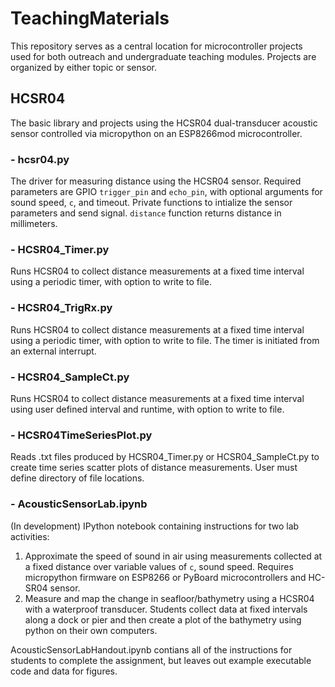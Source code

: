 # TeachingMaterials

This repository serves as a central location for microcontroller projects used for both outreach and undergraduate teaching modules.  Projects are organized by either topic or sensor.

## HCSR04
The basic library and projects using the HCSR04 dual-transducer acoustic sensor controlled via micropython on an ESP8266mod microcontroller.

###  - hcsr04.py
The driver for measuring distance using the HCSR04 sensor.  Required parameters are GPIO `trigger_pin` and `echo_pin`, with optional arguments for sound speed, `c`, and timeout. Private functions to intialize the sensor parameters and send signal.  `distance` function returns distance in millimeters.

###  - HCSR04_Timer.py
Runs HCSR04 to collect distance measurements at a fixed time interval using a periodic timer, with option to write to file.

###  - HCSR04_TrigRx.py
Runs HCSR04 to collect distance measurements at a fixed time interval using a periodic timer, with option to write to file.  The timer is initiated from an external interrupt.

###  - HCSR04_SampleCt.py
Runs HCSR04 to collect distance measurements at a fixed time interval using user defined interval and runtime, with option to write to file.

###  - HCSR04TimeSeriesPlot.py
Reads .txt files produced by HCSR04_Timer.py or HCSR04_SampleCt.py to create time series scatter plots of distance measurements.  User must define directory of file locations.


###  - AcousticSensorLab.ipynb
(In development) IPython notebook containing instructions for two lab activities:
1.  Approximate the speed of sound in air using measurements collected at a fixed distance over variable values of `c`, sound speed.  Requires micropython firmware on ESP8266 or PyBoard microcontrollers and HC-SR04 sensor.
2.  Measure and map the change in seafloor/bathymetry using a HCSR04 with a waterproof transducer.  Students collect data at fixed intervals along a dock or pier and then create a plot of the bathymetry using python on their own computers.

AcousticSensorLabHandout.ipynb contians all of the instructions for students to complete the assignment, but leaves out example executable code and data for figures.
